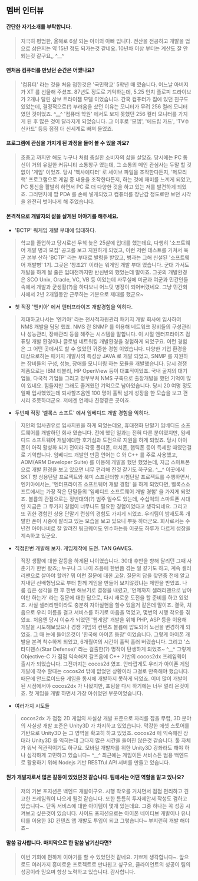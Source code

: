 ## 멤버 인터뷰

#### 간단한 자기소개를 부탁합니다.

> 지극히 평범한, 올해로 6살 되는 아이의 아빠 입니다. 전산을 전공하고 개발을 업으로 삼은지는 약 15년 정도 되가는것 같네요. 10년차 이상 부터는 계산도 잘 안되는것 같구요,, ^__^

#### 맨처음 컴퓨터를 만났던 순간은 어땠나요?

> '컴퓨터' 라는 것을 처음 접한것은 '국민학교' 5학년 때 였습니다. 어느날 아버지가 XT 를 선물해 주셨죠. 87년도 정도로 기억하는데, 5.25 인치 플로피 드라이브가 2개나 달린 삼보 트라이젬 모델 이었습니다. 간혹 컴퓨터가 집에 있던 친구도 있었는데, 결정적으로(!) 부러움을 샀던 이유는 모니터가 무려 256 컬러 모니터 였던 것이었죠. ^__^ '컴퓨터 학원' 에서도 보지 못했던 256 컬러 모니터를 가지게 된 후 많은 것이 달라지게 되었습니다. 그 이후로 '모뎀', '에드립 카드', 'TV수신카드' 등등 점점 더 신세계로 빠져 들었죠.

#### 프로그램에 관심을 가지게 된 과정을 들어 볼 수 있을 까요?

> 초중고 까지만 해도 누구나 처럼 충실한 소비자의 삶을 살았죠. 당시에는 PC 통신이 거의 유일한 커뮤니티 소통창구 였는데, 그 소통의 메인 관심사는 두말 할 것 없이 '게임' 이었죠. 당시 '헥사에디터' 로 세이브 파일을 조작한다든지, '메모리 핵' 프로그램으로 게임 중 내용을 조작한다든지, 하는 것에 재미를 느끼게 되었고, PC 통신을 활발히 하면서 PC 로 더 다양한 것을 하고 있는 저를 발견하게 되었죠. 그러던차에 팜 PDA 를 손에 넣게되었고 컴퓨터를 장난감 정도로만 보던 시각을 완전히 벗어나게 해 주었습니다.

#### 본격적으로 개발자의 삶을 살게된 이야기를 해주세요.

* 'BCTP' 워게임 개발 부대에 입대하다.

> 학교를 졸업하고 당시로선 무척 늦은 25살에 입대를 했는데요, 다행히 '소프트웨어 개발 병과 모집' 공고를 보고 지원하게 되었고, 이런 저런 테스트를 거쳐서 육군 본부 산하 'BCTP' 라는 부대로 발령을 받았고, 병과는 그해 신설된 '소프트웨어 개발병' 1기. 그곳은 '창조21' 이라는 워게임 개발 부대 였습니다. 군대 가서도 개발을 하게 될 줄은 입대전까지만 반신반의 했었는데 말이죠. 그곳의 개발환경은 SCO Unix, Oracle, VC, VB 등 이었는데 사무실에 미군과 여군과 민간인들 속에서 개발과 군생활(?)을 하다보니 어느덧 병장이 되어버렸네요. 그냥 민간회사에서 2년 2개월동안 근무하는 기분으로 제대를 했군요~

* 첫 직장 '엔키아' 에서 엔터프라이즈 개발경험을 익히다.

> 제대하고나서는 '엔키아' 라는 전사적자원관리 패키지 개발 회사에 입사하여 NMS 개발을 담당 했죠. NMS 란 SNMP 를 이용해 네트워크 장비들의 구성관리나 성능관리, 장애관리 등을 해주는 시스템을 말합니다. 이 시절 엔터프라이즈 컴퓨팅 개발 환경이나 글로벌 네트워킹 개발환경을 경험하게 되었구요. 이런 경험은 그 어떤 곳에서도 할 수 없었던 귀중한 경험 이었습니다. 다양한 기업 환경을 대상으로하는 패키지 개발사의 특성상 JAVA 로 개발 되었고, SNMP 를 지원하는 장비들의 구성, 성능, 장애를 모니터링 하는 모듈을 개발했습니다. 당시 경쟁 제품으로는 IBM 티볼리, HP OpenView 등이 대표적이었죠. 국내 굴지의 대기업들, 다국적 기업들 그리고 정부부처 NMS 구축으로 출장개발을 했던 기억이 많이 있네요. 힘들지만 그래도 즐거웠던 기억으로 남아있습니다. 당시 20 여명 정도일때 입사했었는데 퇴사할즈음엔 100 명이 훌쩍 넘게 성장을 한 모습을 보고 괜시리 흐믓하더군요. 저에겐 언제나 친정같은 곳이죠.

* 두번째 직장 '벨록스 소프트' 에서 임베디드 개발 경험을 익히다.

> 지인의 입사권유로 입사지원을 하게 되었는데요, 휴대전화 단말기 임베디드 소프트웨어를 개발하던 회사 였습니다. 전에 했던 일과는 전혀 다른 분야였지만, 임베디드 소프트웨어 개발에대한 호기심과 도전으로 지원을 하게 되었죠. 당시 아이폰이 아직 활성화 되기 전이라 각종 폴더폰, 터치폰, 햅틱폰 등이 득세할 때였던걸로 기억합니다. 임베디드 개발인 만큼 언어는 C 와 C++ 를 주로 사용했고, ADM(ARM Developer Suite) 를 이용해 개발을 했던 했었는데, 지금 스마트폰으로 개발 환경을 보고 있으면 너무 편리해 진것 같기도 하구요. ^__^ 이곳에서 SKT 향 상용단말 프로젝트와 북미 스프린터향 시험단말 프로젝트를 수행하면서, 엔키아에서는, '엔터프라이즈 소프트웨어 개발 경험' 을 하게 되었다면, 벨록스소프트에서는 가장 작은 단말들의 '임베디드 소프트웨어 개발 경험' 을 가지게 되었죠. 볼륨의 관점으로는 정반대의(?) 범주 일수도 있는데, 수십억의 스마트폰 시대인 지금은 그 두가지 경험이 너무나도 필요한 경험이었다고 생각되네요. 그리고 또 귀한 경험인 상용 단말기 런칭의 경험도 가지게 되었죠. 우리팀이 밤새도록 개발한 폰이 시중에 팔리고 있는 모습을 보고 있으니 뿌듯 하더군요. 회사로서는 수년전 아이나비로 잘 알려진 팅크웨어도 인수하는등 이곳도 하루가 다르게 성장을 계속하고 있군요.

* 직접한번 개발해 보자. 게임제작에 도전. TAN GAMES.

> 직장 생활에 대한 갈등을 하게된 나이였습니다. 30대 후반을 향해 달리던 그때 사춘기가 한번 왔죠;;  누구나 그 나이 즈음에 한번쯤 겪는 일 같기도 하고, 계속 셀러리맨으로 살아야 할까? 뭐 이런 질문에 대한 고찰. 질문의 답을 찾던중 전에 알고지내던 선배형님으로 부터 함께 게임을 만들어 보지않겠냐는 제안을 받았죠. 나름 깊은 생각을 한 후 한번 해보기로 결정을 내렸고, '언제까지 셀러리맨으로 남아야만 하는가' 라는 질문에 대한 답으로, 다시 새로운 도전을 할 준비를 하고 있었죠. 사실 셀러리맨이라도 충분히 자아실현을 할수 있을거 같은데 말이죠. 결국, 처음으로 우리 이름을 걸고 서비스를 하기로 마음을 먹었고, 몇번의 시행 착오를 겪었죠. 처음엔 당시 이슈가 되었던 '웹게임' 개발을 위해 PHP, ASP 등을 이용해 개발을 시도해보았으나 경쟁 게임의 컨텐츠 볼륨에 압도되어 노선을 변경하게 되었죠. 그 때 눈에 들어온것이 '한국에 아이폰 등장' 이었습니다. 그렇게 아이폰 개발을 본격 착수하게 되었고, 6개월여의 시간이 훌쩍 흘러 버렸습니다. 그리고 '스타디펜스(Star Defense)' 라는 걸출한(?) 명작이 탄생하게 되었죠~ ^__^ 그렇게 Objective-C 가 점점 익숙해져 갈즈음에 C++ 기반의 cocos2dx 프레임웍이 출시가 되었습니다. 그전까지는 cocos2d 였죠. 안타깝게도 우리가 아이폰 게임 개발에 착수 할때는 cocos2d 밖에 없었던 상황이라 그걸로 만족해야 했습니다. 때문에 안드로이드용 게임을 동시에 개발하지 못하게 되었죠. 이미 많이 개발이 된 시점에서야 cocos2dx 가 나왔지만, 포팅을 다시 하기에는 너무 멀리 온것이죠. 첫 게임을 개발 하면서 가장 아쉬었던 부분이었습니다.

* 여러가지 시도들

> cocos2dx 가 점점 2D 게임의 사실상 개발 표준으로 자리를 잡을 무렵, 3D 분야의 사실상 개발 표준은 Unity3D 가 차지하고 있었습니다. 막강한 에셋 스토어를 기반으로 Unity3D 는 그 영역을 확고히 하고 있었죠. cocos2d 에 익숙해진 상태라 Unity3D 를 익히는데 그다지 많은 시간을 들이진 않은것 같습니다. 툴 자체가 워낙 직관적이기도 하구요. 모바일 개발자를 위한 Unity3D 강좌라도 해야 하나 심각하게 고민하고 있습니다~ ^__^ 최근에는 게임이든 서비스든 범용 백엔드로 활용하기 위해 Nodejs 기반 RESTful API 서버를 만들고 있습니다. 

#### 뭔가 개발자로서 많은 갈등이 있었던것 같습니다. 팀에서는 어떤 역할을 맡고 있나요?

> 저의 기본 포지션은 백엔드 개발이구요. 시행 착오를 거치면서 점점 편리하고 견고한 프레임웍이 나오게 될것 같습니다. 또한 틈틈히 투자제안서 작성도 겸하고 있습니다~. 단독 서비스에 대한 아이템이 몇개 있는데요. 그중 하나는 꼭 성공 시켜보고 싶은것이 있습니다. 사이드 포지션으로는 아이폰 네이티브 개발이나 유니티를 이용한 3D 컨텐츠 앱 개발도 투입이 되고 그렇습니다~ 부지런히 개발 해야죠~

#### 말씀 감사합니다. 마지막으로 한 말씀 남기신다면?

> 이번 기회에 편하게 이야기를 할 수 있었던것 같네요. 기쁘게 생각합니다~. 앞으로도 여러가지 흥미로운 프로젝트로 만나뵙고 싶구요, 클라이언트의 성공이 팀의 성공이라 믿으며 항상 노력하고 있습니다. 감사합니다.
